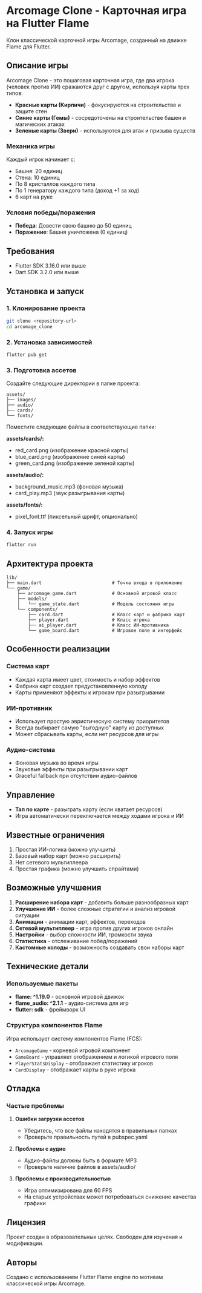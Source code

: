 # Arcomage Clone - Карточная игра на Flutter Flame

Клон классической карточной игры Arcomage, созданный на движке Flame для Flutter.

## Описание игры

Arcomage Clone - это пошаговая карточная игра, где два игрока (человек против ИИ) сражаются друг с другом, используя карты трех типов:

- **Красные карты (Кирпичи)** - фокусируются на строительстве и защите стен
- **Синие карты (Гемы)** - сосредоточены на строительстве башен и магических атаках
- **Зеленые карты (Звери)** - используются для атак и призыва существ

### Механика игры

Каждый игрок начинает с:
- Башня: 20 единиц
- Стена: 10 единиц
- По 8 кристаллов каждого типа
- По 1 генератору каждого типа (доход +1 за ход)
- 6 карт на руке

### Условия победы/поражения

- **Победа**: Довести свою башню до 50 единиц
- **Поражение**: Башня уничтожена (0 единиц)

## Требования

- Flutter SDK 3.16.0 или выше
- Dart SDK 3.2.0 или выше

## Установка и запуск

### 1. Клонирование проекта

```bash
git clone <repository-url>
cd arcomage_clone
```

### 2. Установка зависимостей

```bash
flutter pub get
```

### 3. Подготовка ассетов

Создайте следующие директории в папке проекта:

```
assets/
├── images/
├── audio/
├── cards/
└── fonts/
```

Поместите следующие файлы в соответствующие папки:

**assets/cards/:**
- red_card.png (изображение красной карты)
- blue_card.png (изображение синей карты) 
- green_card.png (изображение зеленой карты)

**assets/audio/:**
- background_music.mp3 (фоновая музыка)
- card_play.mp3 (звук разыгрывания карты)

**assets/fonts/:**
- pixel_font.ttf (пиксельный шрифт, опционально)

### 4. Запуск игры

```bash
flutter run
```

## Архитектура проекта

```
lib/
├── main.dart                          # Точка входа в приложение
└── game/
    ├── arcomage_game.dart             # Основной игровой класс
    ├── models/
    │   └── game_state.dart            # Модель состояния игры
    └── components/
        ├── card.dart                  # Класс карт и фабрика карт
        ├── player.dart                # Класс игрока
        ├── ai_player.dart             # Класс ИИ-противника
        └── game_board.dart            # Игровое поле и интерфейс
```

## Особенности реализации

### Система карт
- Каждая карта имеет цвет, стоимость и набор эффектов
- Фабрика карт создает предустановленную колоду
- Карты применяют эффекты к игрокам при разыгрывании

### ИИ-противник
- Использует простую эвристическую систему приоритетов
- Всегда выбирает самую "выгодную" карту из доступных
- Может сбрасывать карты, если нет ресурсов для игры

### Аудио-система
- Фоновая музыка во время игры
- Звуковые эффекты при разыгрывании карт
- Graceful fallback при отсутствии аудио-файлов

## Управление

- **Тап по карте** - разыграть карту (если хватает ресурсов)
- Игра автоматически переключается между ходами игрока и ИИ

## Известные ограничения

1. Простая ИИ-логика (можно улучшить)
2. Базовый набор карт (можно расширить)
3. Нет сетевого мультиплеера
4. Простая графика (можно улучшить спрайтами)

## Возможные улучшения

1. **Расширение набора карт** - добавить больше разнообразных карт
2. **Улучшение ИИ** - более сложные стратегии и анализ игровой ситуации
3. **Анимации** - анимации карт, эффектов, переходов
4. **Сетевой мультиплеер** - игра против других игроков онлайн
5. **Настройки** - выбор сложности ИИ, громкости звука
6. **Статистика** - отслеживание побед/поражений
7. **Кастомные колоды** - возможность создавать свои наборы карт

## Технические детали

### Используемые пакеты

- **flame: ^1.19.0** - основной игровой движок
- **flame_audio: ^2.1.1** - аудио-система для игр
- **flutter: sdk** - фреймворк UI

### Структура компонентов Flame

Игра использует систему компонентов Flame (FCS):
- `ArcomageGame` - корневой игровой компонент
- `GameBoard` - управляет отображением и логикой игрового поля
- `PlayerStatsDisplay` - отображает статистику игроков
- `CardDisplay` - отображает карты в руке игрока

## Отладка

### Частые проблемы

1. **Ошибки загрузки ассетов**
   - Убедитесь, что все файлы находятся в правильных папках
   - Проверьте правильность путей в pubspec.yaml

2. **Проблемы с аудио**
   - Аудио-файлы должны быть в формате MP3
   - Проверьте наличие файлов в assets/audio/

3. **Проблемы с производительностью**
   - Игра оптимизирована для 60 FPS
   - На старых устройствах может потребоваться снижение качества графики

## Лицензия

Проект создан в образовательных целях. Свободен для изучения и модификации.

## Авторы

Создано с использованием Flutter Flame engine по мотивам классической игры Arcomage.
